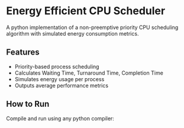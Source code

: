
# Energy Efficient CPU Scheduler

A python implementation of a non-preemptive priority CPU scheduling algorithm with simulated energy consumption metrics.

## Features
- Priority-based process scheduling
- Calculates Waiting Time, Turnaround Time, Completion Time
- Simulates energy usage per process
- Outputs average performance metrics

## How to Run
Compile and run using any python compiler:
